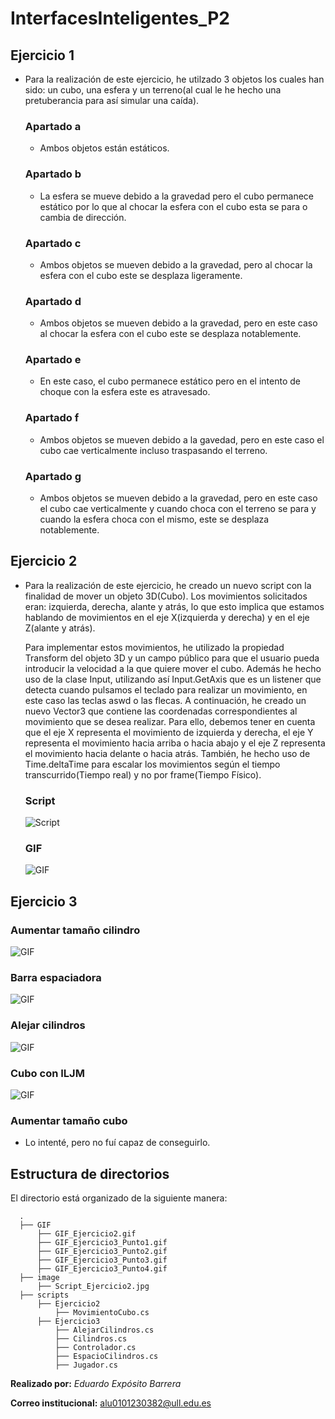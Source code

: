 # InterfacesInteligentes_P2

## Ejercicio 1
- Para la realización de este ejercicio, he utilzado 3 objetos los cuales han sido: un cubo, una esfera y un terreno(al cual le he hecho una pretuberancia para así simular una caída).

  ### Apartado a
  - Ambos objetos están estáticos.

  ### Apartado b
  - La esfera se mueve debido a la gravedad pero el cubo permanece estático por lo que al chocar la esfera con el cubo esta se para o cambia de dirección.

  ### Apartado c
  - Ambos objetos se mueven debido a la gravedad, pero al chocar la esfera con el cubo este se desplaza ligeramente.

  ### Apartado d
  - Ambos objetos se mueven debido a la gravedad, pero en este caso al chocar la esfera con el cubo este se desplaza notablemente.

  ### Apartado e
  - En este caso, el cubo permanece estático pero en el intento de choque con la esfera este es atravesado.

  ### Apartado f
  - Ambos objetos se mueven debido a la gavedad, pero en este caso el cubo cae verticalmente incluso traspasando el terreno.

  ### Apartado g
  - Ambos objetos se mueven debido a la gravedad, pero en este caso el cubo cae verticalmente y cuando choca con el terreno se para y cuando la esfera choca con el mismo,         este se desplaza notablemente.

## Ejercicio 2
- Para la realización de este ejercicio, he creado un nuevo script con la finalidad de mover un objeto 3D(Cubo). Los movimientos solicitados eran: izquierda, derecha, alante y atrás, lo que esto implica que estamos hablando de movimientos en el eje X(izquierda y derecha) y en el eje Z(alante y atrás).

  Para implementar estos movimientos, he utilizado la propiedad Transform del objeto 3D y un campo público para que el usuario pueda introducir la velocidad a la que quiere     mover el cubo. Además he hecho uso de la clase Input, utilizando así Input.GetAxis que es un listener que detecta cuando pulsamos el teclado para realizar un movimiento,     en este caso las teclas aswd o las flecas. A continuación, he creado un nuevo Vector3 que contiene las coordenadas correspondientes al movimiento que se desea realizar.       Para ello, debemos tener en cuenta que el eje X representa el movimiento de izquierda y derecha, el eje Y representa el movimiento hacia arriba o hacia abajo y el eje Z       representa el movimiento hacia delante o hacia atrás. También, he hecho uso de Time.deltaTime para escalar los movimientos según el tiempo transcurrido(Tiempo real) y no     por frame(Tiempo Físico).

  ### Script
    ![Script](https://github.com/EduardoEB3/InterfacesInteligentes_P2/blob/main/images/Script_Ejercicio2.jpg)
   
  ### GIF
    ![GIF](https://github.com/EduardoEB3/InterfacesInteligentes_P2/blob/main/GIFs/GIF_Ejercicio2.gif)
    
 ## Ejercicio 3
 
  ### Aumentar tamaño cilindro
   ![GIF](https://github.com/EduardoEB3/InterfacesInteligentes_P2/blob/main/GIFs/GIF_Ejercicio3_Punto1.gif)
   
  ### Barra espaciadora
   ![GIF](https://github.com/EduardoEB3/InterfacesInteligentes_P2/blob/main/GIFs/GIF_Ejercicio3_Punto2.gif)
  
  ### Alejar cilindros
   ![GIF](https://github.com/EduardoEB3/InterfacesInteligentes_P2/blob/main/GIFs/GIF_Ejercicio3_Punto3.gif)
   
  ### Cubo con ILJM
   ![GIF](https://github.com/EduardoEB3/InterfacesInteligentes_P2/blob/main/GIFs/GIF_Ejercicio3_Punto4.gif)
   
  ### Aumentar tamaño cubo
   - Lo intenté, pero no fuí capaz de conseguirlo.

## Estructura de directorios
El directorio está organizado de la siguiente manera:
  
      .
      ├── GIF
          ├── GIF_Ejercicio2.gif
          ├── GIF_Ejercicio3_Punto1.gif
          ├── GIF_Ejercicio3_Punto2.gif
          ├── GIF_Ejercicio3_Punto3.gif
          ├── GIF_Ejercicio3_Punto4.gif
      ├── image
          ├── Script_Ejercicio2.jpg
      ├── scripts
          ├── Ejercicio2
              ├── MovimientoCubo.cs
          ├── Ejercicio3
              ├── AlejarCilindros.cs
              ├── Cilindros.cs
              ├── Controlador.cs
              ├── EspacioCilindros.cs
              ├── Jugador.cs
          
**Realizado por:** *Eduardo Expósito Barrera*

**Correo institucional:** alu0101230382@ull.edu.es

